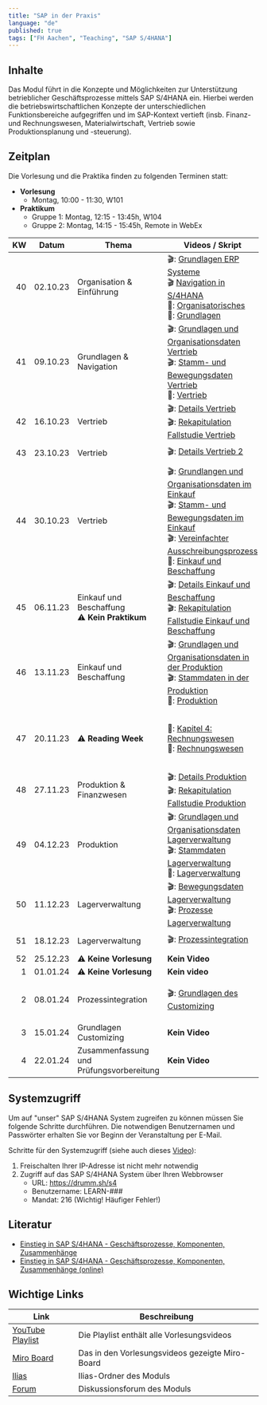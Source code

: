 ```yaml
---
title: "SAP in der Praxis"
language: "de"
published: true
tags: ["FH Aachen", "Teaching", "SAP S/4HANA"]
---
```


## Inhalte

Das Modul führt in die Konzepte und Möglichkeiten zur Unterstützung betrieblicher Geschäftsprozesse mittels SAP S/4HANA ein.
Hierbei werden die betriebswirtschaftlichen Konzepte der unterschiedlichen Funktionsbereiche aufgegriffen und im SAP-Kontext vertieft
(insb. Finanz- und Rechnungswesen, Materialwirtschaft, Vertrieb sowie Produktionsplanung und -steuerung).

## Zeitplan

Die Vorlesung und die Praktika finden zu folgenden Terminen statt:

- **Vorlesung**
  - Montag, 10:00 - 11:30, W101
- **Praktikum**
  - Gruppe 1: Montag, 12:15 - 13:45h, W104
  - Gruppe 2: Montag, 14:15 - 15:45h, Remote in WebEx

|  KW | Datum    | Thema                                               | Videos / Skript                                                                                                                                                                                                                                                                                                | Praktikum                                                                                                                                                                                                | Selbsttest                                                                                                                                                |
| --: | -------- | --------------------------------------------------- | -------------------------------------------------------------------------------------------------------------------------------------------------------------------------------------------------------------------------------------------------------------------------------------------------------------- | -------------------------------------------------------------------------------------------------------------------------------------------------------------------------------------------------------- | --------------------------------------------------------------------------------------------------------------------------------------------------------- |
|  40 | 02.10.23 | Organisation & Einführung                           | 🎬: [Grundlagen ERP Systeme](https://youtu.be/UC1czfAo_NM) <br/> 🎬 [Navigation in S/4HANA](https://youtu.be/Hf0zsjag7e8) <br/>📕: [Organisatorisches](sap_in_der_praxis/00_orga.pdf)<br/>📕: [Grundlagen](sap_in_der_praxis/01_grundlagen.pdf)                                                                | ✅: [Fallstudie Navigation](sap_in_der_praxis/case_study_navigation.pdf) <br/> 📗: [Global Bike Story](sap_in_der_praxis/global_bike_story.pdf)                                                          | ⁉️: [ERP-Systeme](https://quizizz.com/embed/quiz/61546f1f09d317001ea1e21a) <br/>⁉️: [Navigation](https://quizizz.com/embed/quiz/61546abd3dc795001eb80745) |
|  41 | 09.10.23 | Grundlagen & Navigation                             | 🎬: [Grundlagen und Organisationsdaten Vertrieb](https://youtu.be/kKLhCDz-0O0) <br/>🎬: [Stamm- und Bewegungsdaten Vertrieb](https://youtu.be/qyHaVjo5aag)<br/> 📕: [Vertrieb](sap_in_der_praxis/02_vertrieb.pdf) <br/>                                                                                        | ✅: [Fallstudie Vertrieb](sap_in_der_praxis/case_study_sales.pdf)                                                                                                                                        | ⁉️: [Vertrieb](https://quizizz.com/embed/quiz/5f78d2bffcf584001b7d464e)                                                                                   |
|  42 | 16.10.23 | Vertrieb                                            | 🎬: [Details Vertrieb](https://youtu.be/gQ42MlvmK2Y) <br/> 🎬: [Rekapitulation Fallstudie Vertrieb](https://youtu.be/8T-lNb6DNqo)                                                                                                                                                                              | ✅: [Praxisfall Vertrieb 1](sap_in_der_praxis/praxisfall_vertrieb_1.pdf)                                                                                                                                 | ⁉️: [Details Vertrieb](https://quizizz.com/embed/quiz/61669fc8e4831f001d10c541)                                                                           |
|  43 | 23.10.23 | Vertrieb                                            | 🎬: [Details Vertrieb 2](https://youtu.be/9CmiR8WV1V0) <br/>                                                                                                                                                                                                                                                   | ✅: [Praxisfall Vertrieb 2](sap_in_der_praxis/praxisfall_vertrieb_2.pdf)                                                                                                                                 |                                                                                                                                                           |
|  44 | 30.10.23 | Vertrieb                                            | 🎬: [Grundlangen und Organisationsdaten im Einkauf](https://youtu.be/-BBgqO-JAwI)<br/>🎬: [Stamm- und Bewegungsdaten im Einkauf](https://youtu.be/5XBIjopvC08)</br>🎬: [Vereinfachter Ausschreibungsprozess](https://youtu.be/UQPu0Srbsow)</br>📕: [Einkauf und Beschaffung](sap_in_der_praxis/03_einkauf.pdf) | ✅: [Fallstudie Einkauf und Beschaffung](sap_in_der_praxis/case_study_sourcing.pdf)                                                                                                                      |                                                                                                                                                           |
|  45 | 06.11.23 | Einkauf und Beschaffung <br/> ⚠️ **Kein Praktikum** | 🎬: [Details Einkauf und Beschaffung](https://youtu.be/LWo21SR3mms) <br/> 🎬: [Rekapitulation Fallstudie Einkauf und Beschaffung](https://youtu.be/zXCaHlW06Tk)                                                                                                                                                | ✅: [Praxisfall Einkauf und Beschaffung](sap_in_der_praxis/praxisfall_einkauf.pdf)                                                                                                                       | ⁉️: [Quiz](https://quizizz.com/embed/quiz/6180353c437684001df318b8)                                                                                       |
|  46 | 13.11.23 | Einkauf und Beschaffung                             | 🎬: [Grundlagen und Organisationsdaten in der Produktion](https://youtu.be/aizQCCbfL10) <br/> 🎬: [Stammdaten in der Produktion](https://youtu.be/F7L6891WXPY) <br/>📕: [Produktion](sap_in_der_praxis/05_produktion.pdf)                                                                                      | ✅: [Fallstudie Produktion](sap_in_der_praxis/case_study_production.pdf)                                                                                                                                 |                                                                                                                                                           |
|  47 | 20.11.23 | ⚠️ **Reading Week**                                 | 📕: [Kapitel 4: Rechnungswesen](https://ebookcentral.proquest.com/lib/aachen/reader.action?docID=7132812&ppg=277) <br/> 📕: [Rechnungswesen](sap_in_der_praxis/04_rechnungswesen.pdf)                                                                                                                          | ✅: [Fallstudie FI-AP](sap_in_der_praxis/case_study_fi_ap.pdf)<br/> ✅: [Fallstudie FI-AR](sap_in_der_praxis/case_study_fi_ar.pdf)<br/> ✅: [Fallstudie CO-CCA](sap_in_der_praxis/case_study_co_cca.pdf) | ⁉️: [Quiz](https://quizizz.com/embed/quiz/60b4bab610b679001cc1895b)                                                                                       |
|  48 | 27.11.23 | Produktion & Finanzwesen                            | 🎬: [Details Produktion](https://youtu.be/0dgUvE5MghI)<br/> 🎬: [Rekapitulation Fallstudie Produktion](https://youtu.be/_1Snnqouh7k)                                                                                                                                                                           | ✅: [Praxisfall Produktion](sap_in_der_praxis/praxisfall_produktion.pdf)                                                                                                                                 | ⁉️: [Quiz](https://quizizz.com/embed/quiz/61a343c4a643f7001d795cc7)                                                                                       |
|  49 | 04.12.23 | Produktion                                          | 🎬: [Grundlagen und Organisationsdaten Lagerverwaltung](https://youtu.be/LOZhRZLwIIM) <br/> 🎬: [Stammdaten Lagerverwaltung](https://youtu.be/DJznOxenWSk) </br>📕: [Lagerverwaltung](sap_in_der_praxis/06_lagerverwaltung.pdf)                                                                                | ✅: [Fallstudie Lagerverwaltung 1](sap_in_der_praxis/case_study_wm_i.pdf) <br/> ✅: [Fallstudie Lagerverwaltung 4](sap_in_der_praxis/case_study_wm_iv.pdf)                                               |                                                                                                                                                           |
|  50 | 11.12.23 | Lagerverwaltung                                     | 🎬: [Bewegungsdaten Lagerverwaltung](https://youtu.be/zswJgzK785A) <br/> 🎬: [Prozesse Lagerverwaltung](https://youtu.be/cbF9aSarf7I)                                                                                                                                                                          | ✅: [Praxisfall Lagerverwaltung](sap_in_der_praxis/praxisfall_lagerverwaltung_1.pdf)                                                                                                                     | ⁉️: [Quiz](https://quizizz.com/embed/quiz/5fd71aabcadc2b001b110072)                                                                                       |
|  51 | 18.12.23 | Lagerverwaltung                                     | 🎬: [Prozessintegration](https://youtu.be/PGIJz-mIL2s)                                                                                                                                                                                                                                                         | ✅: [Praxisfall Prozessintegration](sap_in_der_praxis/praxisfall_process_integration.pdf)                                                                                                                |                                                                                                                                                           |
|  52 | 25.12.23 | ⚠️ **Keine Vorlesung**                              | **Kein Video**                                                                                                                                                                                                                                                                                                 | **Kein Praktikum**                                                                                                                                                                                       | ⁉️: Quiz                                                                                                                                                  |
|   1 | 01.01.24 | ⚠️ **Keine Vorlesung**                              | **Kein video**                                                                                                                                                                                                                                                                                                 | **Kein Praktikum**                                                                                                                                                                                       |                                                                                                                                                           |
|   2 | 08.01.24 | Prozessintegration                                  | 🎬: [Grundlagen des Customizing](https://youtu.be/n2CO5wT8DMc)                                                                                                                                                                                                                                                 | ✅: Zusätzlichen Praktikum zum [Praxisfall Prozessintegration](sap_in_der_praxis/praxisfall_process_integration.pdf)                                                                                     | ⁉️: Quiz                                                                                                                                                  |
|   3 | 15.01.24 | Grundlagen Customizing                              | **Kein Video**                                                                                                                                                                                                                                                                                                 | **Kein Praktikum**                                                                                                                                                                                       |                                                                                                                                                           |
|   4 | 22.01.24 | Zusammenfassung und Prüfungsvorbereitung            | **Kein Video**                                                                                                                                                                                                                                                                                                 | **Kein Praktikum**                                                                                                                                                                                       |                                                                                                                                                           |

## Systemzugriff

Um auf "unser" SAP S/4HANA System zugreifen zu können müssen Sie folgende Schritte
durchführen. Die notwendigen Benutzernamen und Passwörter erhalten Sie vor
Beginn der Veranstaltung per E-Mail.

Schritte für den Systemzugriff (siehe auch dieses [Video](https://youtu.be/kibeQuMlYKQ)):

1. Freischalten Ihrer IP-Adresse ist nicht mehr notwendig
2. Zugriff auf das SAP S/4HANA System über Ihren Webbrowser
   - URL: https://drumm.sh/s4
   - Benutzername: LEARN-###
   - Mandat: 216 (Wichtig! Häufiger Fehler!)

## Literatur

- [Einstieg in SAP S/4HANA - Geschäftsprozesse, Komponenten, Zusammenhänge](https://www.rheinwerk-verlag.de/einstieg-in-sap-s4hana/)
- [Einstieg in SAP S/4HANA - Geschäftsprozesse, Komponenten, Zusammenhänge (online)](https://ebookcentral.proquest.com/lib/aachen/detail.action?docID=7132812)

## Wichtige Links

| Link                                                                  | Beschreibung                                    |
| --------------------------------------------------------------------- | ----------------------------------------------- |
| [YouTube Playlist](https://drumm.sh/yt/s4)                            | Die Playlist enthält alle Vorlesungsvideos      |
| [Miro Board](https://miro.com/app/board/o9J_lvLhjsk=/)                | Das in den Vorlesungsvideos gezeigte Miro-Board |
| [Ilias](https://www.ili.fh-aachen.de/goto_elearning_crs_1079874.html) | Ilias-Ordner des Moduls                         |
| [Forum](https://forum.drumm.sh)                                       | Diskussionsforum des Moduls                     |
